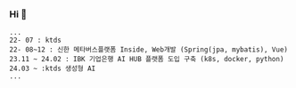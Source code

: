 











### Hi  👋
    ... 
    22- 07 : ktds
    22- 08~12 : 신한 메타버스플랫폼 Inside, Web개발 (Spring(jpa, mybatis), Vue)
    23.11 ~ 24.02 : IBK 기업은행 AI HUB 플랫폼 도입 구축 (k8s, docker, python)
    24.03 ~ :ktds 생성형 AI 
    ... 

  
  

  

<!--
**dhy02094/dhy02094** is a ✨ _special_ ✨ repository because its `README.md` (this file) appears on your GitHub profile.

Here are some ideas to get you started:

- 🔭 I’m currently working on ...
- 🌱 I’m currently learning ...
- 👯 I’m looking to collaborate on ...
- 🤔 I’m looking for help with ...
- 💬 Ask me about ...
- 📫 How to reach me: ...
- 😄 Pronouns: ...
- ⚡ Fun fact: ...
-->
